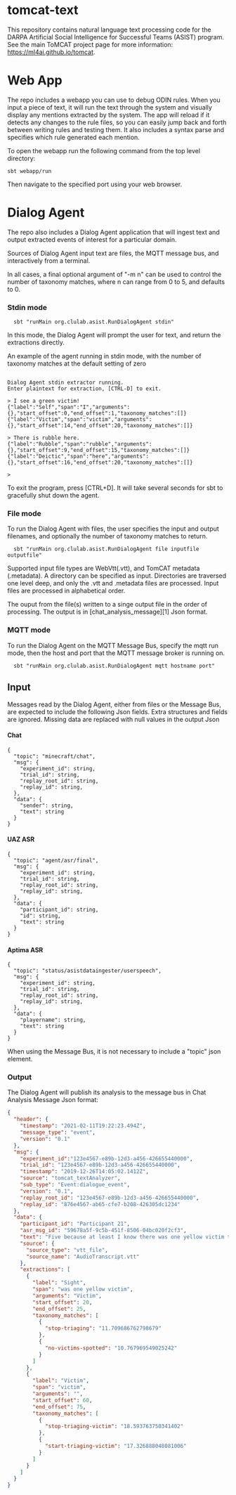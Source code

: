 # tomcat-text

This repository contains natural language text processing code for the DARPA Artificial Social Intelligence for Successful Teams (ASIST) program. See the main ToMCAT project page for more information: https://ml4ai.github.io/tomcat.


# Web App

The repo includes a webapp you can use to debug ODIN rules. When you input a piece of text, it will run the text through the system and visually display any mentions extracted by the system. The app will reload if it detects any changes to the rule files, so you can easily jump back and forth between writing rules and testing them. It also includes a syntax parse and specifies which rule generated each mention. 

To open the webapp run the following command from the top level directory:
```
sbt webapp/run
```
Then navigate to the specified port using your web browser.



# Dialog Agent

The repo also includes a Dialog Agent application that will ingest text and output extracted events of interest for a particular domain.

Sources of Dialog Agent input text are files, the MQTT message bus, and interactively from a terminal.

In all cases, a final optional argument of "-m n" can be used to control the number of taxonomy matches, where n can range from 0 to 5, and defaults to 0.



### Stdin mode

```
  sbt "runMain org.clulab.asist.RunDialogAgent stdin"
```

In this mode, the Dialog Agent will prompt the user for text, and return the extractions directly.  


An example of the agent running in stdin mode, with the number of taxonomy matches at the default setting of zero

```

Dialog Agent stdin extractor running.
Enter plaintext for extraction, [CTRL-D] to exit.

> I see a green victim!
{"label":"Self","span":"I","arguments":{},"start_offset":0,"end_offset":1,"taxonomy_matches":[]}
{"label":"Victim","span":"victim","arguments":{},"start_offset":14,"end_offset":20,"taxonomy_matches":[]}

> There is rubble here.
{"label":"Rubble","span":"rubble","arguments":{},"start_offset":9,"end_offset":15,"taxonomy_matches":[]}
{"label":"Deictic","span":"here","arguments":{},"start_offset":16,"end_offset":20,"taxonomy_matches":[]}

>

```


To exit the program, press [CTRL+D].  It will take several seconds for sbt to gracefully shut down the agent.



### File mode

To run the Dialog Agent with files, the user specifies the input and output filenames, and optionally the number of taxonomy matches to return.  

```
  sbt "runMain org.clulab.asist.RunDialogAgent file inputfile outputfile"
```

  Supported input file types are WebVtt(.vtt), and TomCAT metadata (.metadata).  A directory can be specified as input.  Directories are traversed one level deep, and only the .vtt and .metadata files are processed.  Input files are processed in alphabetical order.

  The ouput from the file(s) written to a singe output file in the order of processing.  The output is in [chat_analysis_message][1] Json format.
   

### MQTT mode

To run the Dialog Agent on the MQTT Message Bus, specify the mqtt run mode, then the host and port that the MQTT message broker is running on.

```
  sbt "runMain org.clulab.asist.RunDialogAgent mqtt hostname port"
```

## Input

Messages read by the Dialog Agent, either from files or the Message Bus, are expected to include the following Json fields.  Extra structures and fields are ignored.  Missing data are replaced with null values in the output Json


#### Chat 

```
{
  "topic": "minecraft/chat",
  "msg": {
    "experiment_id": string,
    "trial_id": string,
    "replay_root_id": string,
    "replay_id": string,
  },
  "data": {
    "sender": string,
    "text": string
  }
}
```  

#### UAZ ASR

```
{
  "topic": "agent/asr/final",
  "msg": {
    "experiment_id": string,
    "trial_id": string,
    "replay_root_id": string,
    "replay_id": string,
  },
  "data": {
    "participant_id": string,
    "id": string,
    "text": string
  }
}
```

#### Aptima ASR

```
{
  "topic": "status/asistdataingester/userspeech",
  "msg": {
    "experiment_id": string,
    "trial_id": string,
    "replay_root_id": string,
    "replay_id": string,
  },
  "data": {
    "playername": string,
    "text": string
  }
}
```

When using the Message Bus, it is not necessary to include a "topic" json element.


### Output 

The Dialog Agent will publish its analysis to the message bus in Chat Analysis Message Json format:

```json
{
  "header": {
    "timestamp": "2021-02-11T19:22:23.494Z",
    "message_type": "event",
    "version": "0.1"
  },
  "msg": {
    "experiment_id":"123e4567-e89b-12d3-a456-426655440000",
    "trial_id": "123e4567-e89b-12d3-a456-426655440000",
    "timestamp": "2019-12-26T14:05:02.1412Z",
    "source": "tomcat_textAnalyzer",
    "sub_type": "Event:dialogue_event",
    "version": "0.1",
    "replay_root_id": "123e4567-e89b-12d3-a456-426655440000",
    "replay_id": "876e4567-ab65-cfe7-b208-426305dc1234"
  },
  "data": {
    "participant_id": "Participant 21",
    "asr_msg_id": "59678a5f-9c5b-451f-8506-04bc020f2cf3",
    "text": "Five because at least I know there was one yellow victim that died so",
    "source": {
      "source_type": "vtt_file",
      "source_name": "AudioTranscript.vtt"
    },
    "extractions": [
      {
        "label": "Sight",
        "span": "was one yellow victim",
        "arguments": "Victim",
        "start_offset": 20,
        "end_offset": 25,
        "taxonomy_matches": [
          {
            "stop-triaging": "11.709686762798679"
          },
          {
            "no-victims-spotted": "10.767969549025242"
          }
        ]
      },
      {
        "label": "Victim",
        "span": "victim",
        "arguments": "",
        "start_offset": 60,
        "end_offset": 75,
        "taxonomy_matches": [
          {
            "stop-triaging-victim": "18.593763750341402"
          },
          {
            "start-triaging-victim": "17.326888048081006"
          }
        ]
      }
    ]
  }
}
```
